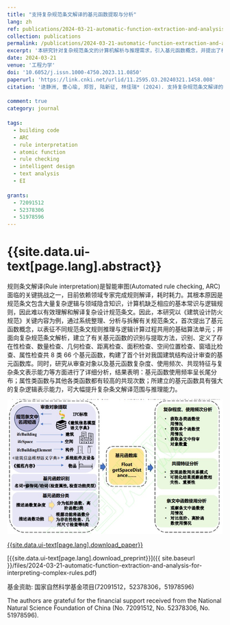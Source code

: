 ```yaml
---
title: "支持复杂规范条文解译的基元函数提取与分析"
lang: zh
ref: publications/2024-03-21-automatic-function-extraction-and-analysis-for-interpreting-complex-rules
collection: publications
permalink: /publications/2024-03-21-automatic-function-extraction-and-analysis-for-interpreting-complex-rules
excerpt: '本研究针对复杂规范条文的计算机解析与推理需求，引入基元函数概念，并提出了相应的基元函数识别与提取方法，研究分析表明所提出的基元函数可更好表征复杂规范条文的计算与推理逻辑，大幅提升复杂条文的解译范围与推理能力。'
date: 2024-03-21
venue: '工程力学'
doi: '10.6052/j.issn.1000-4750.2023.11.0850'
paperurl: 'https://link.cnki.net/urlid/11.2595.O3.20240321.1458.008'
citation: '逯静洲, 曹心瑜, 郑哲, 陆新征, 林佳瑞* (2024). 支持复杂规范条文解译的基元函数提取与分析. <i>工程力学</i>, xx(x), xx-xx. doi: 10.6052/j.issn.1000-4750.2023.11.0850 (在线发表)'

comment: true
category: journal

tags: 
  - building code
  - ARC
  - rule interpretation
  - atomic function
  - rule checking
  - intelligent design
  - text analysis
  - EI

grants:
  - 72091512
  - 52378306
  - 51978596
---
```



{{site.data.ui-text[page.lang].abstract}}
====

规则条文解译(Rule interpretation)是智能审图(Automated rule checking, ARC)面临的关键挑战之一，目前依赖领域专家完成规则解译，耗时耗力。其根本原因是规范条文包含大量复杂逻辑与领域隐含知识，计算机缺乏相应的基本常识与逻辑规则，因此难以有效理解和解译复杂设计规范条文。因此，本研究以《建筑设计防火规范》关键内容为例，通过系统整理、分析与拆解有关规范条文，首次提出了基元函数概念，以表征不同规范条文规则推理与逻辑计算过程共用的基础算法单元；并面向复杂规范条文解析，建立了有关基元函数的识别与提取方法，识别、定义了存在性检查、数量检查、几何检查、距离检查、面积检查、空间位置检查、窗墙比检查、属性检查共 8 类 66 个基元函数，构建了首个针对我国建筑结构设计审查的基元函数库。同时，研究从审查对象以及基元函数复杂度、使用频次、共现特征与复杂条文表示能力等方面进行了详细分析，结果表明：基元函数使用频率呈长尾分布；属性类函数与其他各类函数都有较高的共现次数；所建立的基元函数具有强大的复杂逻辑表示能力，可大幅提升复杂条文解译范围与推理能力。

![研究方案](/images/2024-03-21-automatic-function-extraction-and-analysis-for-interpreting-complex-rules-ga.jpg)

[{{site.data.ui-text[page.lang].download_paper}}]({{page.paperurl}})

[{{site.data.ui-text[page.lang].download_preprint}}]({{ site.baseurl }}/files/2024-03-21-automatic-function-extraction-and-analysis-for-interpreting-complex-rules.pdf)

基金资助: 国家自然科学基金项目(72091512，52378306，51978596)

The authors are grateful for the financial support received from the National Natural Science Foundation of China (No. 72091512, No. 52378306, No. 51978596). 